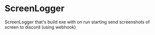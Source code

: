# ScreenLogger
ScreenLogger that's build exe with on run starting send screenshots of screen to discord (using webhook)
